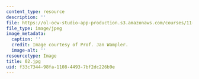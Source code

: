 ```yaml
---
content_type: resource
description: ''
file: https://ol-ocw-studio-app-production.s3.amazonaws.com/courses/11-946j-beijing-urban-design-studio-summer-2004/f33c734498fa110844937bf2dc226b9e_02.jpg
file_type: image/jpeg
image_metadata:
  caption: ''
  credit: Image courtesy of Prof. Jan Wampler.
  image-alt: ''
resourcetype: Image
title: 02.jpg
uid: f33c7344-98fa-1108-4493-7bf2dc226b9e
---
```

